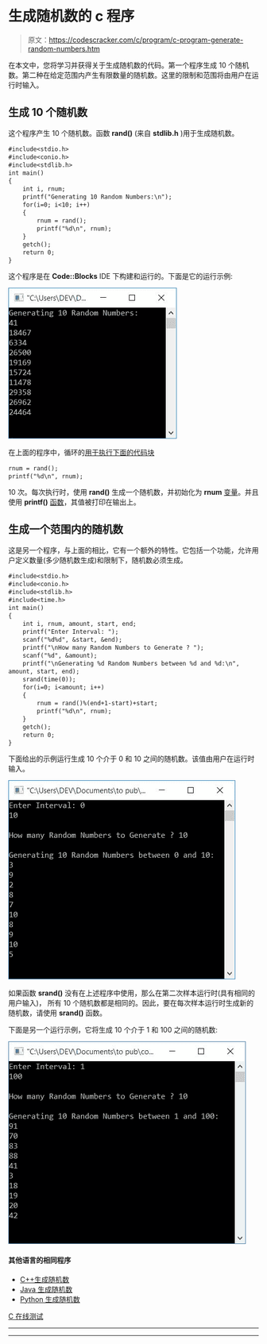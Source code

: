 # 生成随机数的 c 程序

> 原文：<https://codescracker.com/c/program/c-program-generate-random-numbers.htm>

在本文中，您将学习并获得关于生成随机数的代码。第一个程序生成 10 个随机数。第二种在给定范围内产生有限数量的随机数。这里的限制和范围将由用户在运行时输入。

## 生成 10 个随机数

这个程序产生 10 个随机数。函数 **rand()** (来自 **stdlib.h** )用于生成随机数。

```
#include<stdio.h>
#include<conio.h>
#include<stdlib.h>
int main()
{
    int i, rnum;
    printf("Generating 10 Random Numbers:\n");
    for(i=0; i<10; i++)
    {
        rnum = rand();
        printf("%d\n", rnum);
    }
    getch();
    return 0;
}
```

这个程序是在 **Code::Blocks** IDE 下构建和运行的。下面是它的运行示例:

![c program generate random numbers](img/f9e8ac912e847774711b5613d05dd6c8.png)

在上面的程序中，循环的[用于执行下面的代码块](/c/c-for-loop.htm)

```
rnum = rand();
printf("%d\n", rnum);
```

10 次。每次执行时，使用 **rand()** 生成一个随机数，并初始化为 **rnum** [变量](/c/c-variables.htm)。并且使用 **printf()** [函数](/c/c-functions.htm)，其值被打印在输出上。

## 生成一个范围内的随机数

这是另一个程序，与上面的相比，它有一个额外的特性。它包括一个功能，允许用户定义数量(多少随机数生成)和限制下，随机数必须生成。

```
#include<stdio.h>
#include<conio.h>
#include<stdlib.h>
#include<time.h>
int main()
{
    int i, rnum, amount, start, end;
    printf("Enter Interval: ");
    scanf("%d%d", &start, &end);
    printf("\nHow many Random Numbers to Generate ? ");
    scanf("%d", &amount);
    printf("\nGenerating %d Random Numbers between %d and %d:\n", amount, start, end);
    srand(time(0));
    for(i=0; i<amount; i++)
    {
        rnum = rand()%(end+1-start)+start;
        printf("%d\n", rnum);
    }
    getch();
    return 0;
}
```

下面给出的示例运行生成 10 个介于 0 和 10 之间的随机数。该值由用户在运行时输入。

![generate random numbers in range c](img/67d2acdb23e3ff2c7621362b3d0345ce.png)

如果函数 **srand()** 没有在上述程序中使用，那么在第二次样本运行时(具有相同的用户输入)， 所有 10 个随机数都是相同的。因此，要在每次样本运行时生成新的随机数，请使用 **srand()** 函数。

下面是另一个运行示例，它将生成 10 个介于 1 和 100 之间的随机数:

![c program random numbers](img/31c8b09d051b0a3be898d8fc0078569c.png)

#### 其他语言的相同程序

*   [C++生成随机数](/cpp/program/cpp-program-generate-random-numbers.htm)
*   [Java 生成随机数](/java/program/java-program-generate-random-numbers.htm)
*   [Python 生成随机数](/python/program/python-program-generate-random-numbers.htm)

[C 在线测试](/exam/showtest.php?subid=2)

* * *

* * *